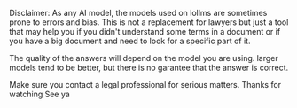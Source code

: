 Disclaimer:
As any AI model, the models used on lollms are sometimes prone to errors
and bias. This is not a replacement for lawyers but just a tool that may help
you if you didn't understand some terms in a document or if you have
a big document and need to look for a specific part of it.

The quality of the answers will depend on the model you are using.
larger models tend to be better, but there is no garantee that the answer is correct. 


Make sure you contact a legal professional for serious matters.
Thanks for watching
See ya